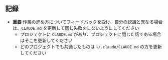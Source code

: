 ## 記録

- **重要** 作業の進め方についてフィードバックを受け、自分の認識と異なる場合は、`CLAUDE.md` を更新して同じ失敗をしないようにしてください
    - プロジェクトに `CLAUDE.md` があり、プロジェクトに閉じた話である場合はそこを更新してください
    - どのプロジェクトでも共通したものは `~/.claude/CLAUDE.md` の方を更新してください

